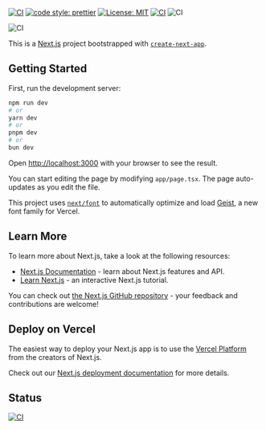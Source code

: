 [![CI](https://github.com/jaretphillips1-ui/efsp/actions/workflows/ci.yml/badge.svg)](https://github.com/jaretphillips1-ui/efsp/actions/workflows/ci.yml)
[![code style: prettier](https://img.shields.io/badge/code_style-prettier-ff69b4.svg)](https://github.com/prettier/prettier)
[![License: MIT](https://img.shields.io/badge/License-MIT-green.svg)](LICENSE)
[![CI](https://github.com/jaretphillips1-ui/efsp/actions/workflows/ci.yml/badge.svg)](https://github.com/jaretphillips1-ui/efsp/actions/workflows/ci.yml)
![CI](https://github.com/jaretphillips1-ui/efsp/actions/workflows/ci.yml/badge.svg)

![CI](https://github.com/jaretphillips1-ui/efsp/actions/workflows/ci.yml/badge.svg)

This is a [Next.js](https://nextjs.org) project bootstrapped with [`create-next-app`](https://nextjs.org/docs/app/api-reference/cli/create-next-app).

## Getting Started

First, run the development server:

```bash
npm run dev
# or
yarn dev
# or
pnpm dev
# or
bun dev
```

Open [http://localhost:3000](http://localhost:3000) with your browser to see the result.

You can start editing the page by modifying `app/page.tsx`. The page auto-updates as you edit the file.

This project uses [`next/font`](https://nextjs.org/docs/app/building-your-application/optimizing/fonts) to automatically optimize and load [Geist](https://vercel.com/font), a new font family for Vercel.

## Learn More

To learn more about Next.js, take a look at the following resources:

- [Next.js Documentation](https://nextjs.org/docs) - learn about Next.js features and API.
- [Learn Next.js](https://nextjs.org/learn) - an interactive Next.js tutorial.

You can check out [the Next.js GitHub repository](https://github.com/vercel/next.js) - your feedback and contributions are welcome!

## Deploy on Vercel

The easiest way to deploy your Next.js app is to use the [Vercel Platform](https://vercel.com/new?utm_medium=default-template&filter=next.js&utm_source=create-next-app&utm_campaign=create-next-app-readme) from the creators of Next.js.

Check out our [Next.js deployment documentation](https://nextjs.org/docs/app/building-your-application/deploying) for more details.

## Status

[![CI](https://github.com/jaretphillips1-ui/efsp/actions/workflows/ci.yml/badge.svg)](https://github.com/jaretphillips1-ui/efsp/actions/workflows/ci.yml)
